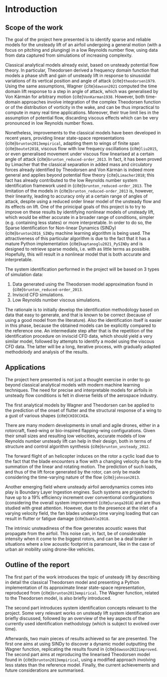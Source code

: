 # Introduction

## Scope of the work

The goal of the project here presented is to identify sparse and reliable models for the unsteady lift of an airfoil undergoing a general motion (with a focus on pitching and plunging) in a low Reynolds number flow, using data from data captured from simulations of increasing complexity. 

Classical analytical models already exist, based on unsteady potential flow theory. In particular, Theodorsen derived a frequency domain function that models a phase shift and gain of unsteady lift in response to sinusoidal variations of its vertical position and angle of attack {cite}`theodorsen1979`. Using the same assumptions, Wagner {cite}`dawson2021` computed the time domain lift response to a step in angle of attack, which was generalised by Von Kármán for arbitrary motion {cite}`VonKarman1938`. However, both time-domain approaches involve integration of the complex Theodorsen function or of the distribution of vorticity in the wake, and can be thus impractical to compute in many real time applications. Moreover, their true limit lies in the assumption of potential flow, discarding viscous effects which can be very pronounced in low Reynolds number flows. 

Nonetheless, improvements to the classical models have been developed in recent years, providing linear state-space representations {cite}`brunton2013empirical`, adapting them to wings of finite span {cite}`boutet2018`, viscous flow with low frequecy oscillations {cite}`liu2015`, or even generalised movement under viscous flow linearised at a certain angle of attack {cite}`brunton_reduced-order_2013`. In fact, it has been proved by Limacher that the classical separation in added mass and circulatory forces already identified by Theodorsen and Von Kármán is indeed more general and applies beyond potential flow theory {cite}`Limacher2018`; this fact has already contributed to the low Reynolds number system identification framework used in {cite}`brunton_reduced-order_2013`. The limitation of the models in {cite}`brunton_reduced-order_2013` is, however, their linearity, leading to accuracy only at a certain range of angles of attack, despite using a reduced order linear model of the unsteady flow and its effects on lift. One of the prinicipal goals of this project is to try to improve on these results by identifying nonlinear models of unsteady lift, which would be either accurate in a broader range of conditions, simpler (e.g. containing less states) or more interpretable. In order to do so, the Sparse Identification for Non-linear Dynamics (SINDy) {cite}`brunton2016_SINDy` machine learning algorithm is being used. The attractiveness of this particular algorithm is due to the fact that it has a mature Python implementation {cite}`kaptanoglu2021_PySINDy` and is designed to retrieve sparse models, i.e. with as little terms as possible. Hopefully, this will result in a nonlinear model that is both accurate and interpretable.

The system identification performed in the project will be based on 3 types of simulation data:

1. Data generated using the Theodorsen model approximation found in {cite}`brunton_reduced-order_2013`.
2. Inviscid CFD simulations.
3. Low Reynolds number viscous simulations.

The rationale is to initially develop the identification methodology based on data that easy to generate, and that is known to be correct (because of using a good model from the literature). Also the identification itself is easier in this phase, because the obtained models can be explicitly compared to the reference one. An intermediate step after that is the repetition of the identification procedure on inviscid CFD data, which should yield a very similar model, followed by attempts to identify a model using the viscous CFD data. The latter will be a long, iterative process, with gradually adapted methodolody and analysis of the results.

## Applications

The project here presented is not just a thought exercise in order to go beyond classical analytical models with modern machine learning techniques. The need for precise and interpretable models for airfoils in unsteady flow conditions is felt in diverse fields of the aerospace industry.

The first analytical models by Wagner and Theodorsen can be applied to the prediction of the onset of flutter and the structural response of a wing to a gust of various shapes {cite}`CHIOCCHIA`.

There are many modern developments in small and agile drones, either in a rotorcraft, fixed-wing or bio-inspired flapping-wing configurations. Given their small sizes and resulting low velocities, accurate models of low Reynolds number unsteady lift can help in their design, both in terms of structure and control algorithm synthesis {cite}`brunton_unsteady_2012`.

The forward flight of an helicopter induces on the rotor a cyclic load due to the fact that the blade encounters a flow with a changing velocity due to the summation of the linear and rotating motion. The prediction of such loads, and thus of the lift force generated by the rotor, can only be made considering the time-varying nature of the flow {cite}`johnson2013`. 

Another emerging field where unsteady airfoil aerodynamics comes into play is Boundary Layer Ingestion engines. Such systems are projected to have up to a 19\% efficiency increment over conventional configurations (considering the overall system improvement {cite}`uranga2018`) and are thus studied with great attention. However, due to the presence at the inlet of a varying velocity field, the fan blades undergo time varying loading that can result in flutter or fatigue damage {cite}`bakhle2018`.

The intrinsic unsteadiness of the flow generates acoustic waves that propagate from the airfoil. This noise can, in fact, be of considerable intensity when it come to the biggest rotors, and can be a deal braker in situations where a low acoustic footprint is paramount, like in the case of urban air mobility using drone-like vehicles. 

## Outline of the report

The first part of the work introduces the topic of unsteady lift by describing in detail the classical Theodorsen model and presenting a Python implementation of its approximate linear state-space representation, reproduced from {cite}`brunton2013empirical`. The Wagner function, related to the Theodorsen model, is also briefly introduced.

The second part introduces system identification concepts relevant to the project. Some very relevant works on unsteady lift system identification are briefly discussed, followed by an overview of the key aspects of the currently used identification methodology (which is subject to evolved over time).

Afterwards, two main pieces of results achieved so far are presented. The first one aims at using SINDy to discover a dynamic model outputting the Wagner function, replicating the results found in {cite}`dawson2022improved`. The second part aims at reproducing the linearised Theodorsen model found in {cite}`brunton2013empirical`, using a modified approach involving less states than the reference model. Finally, the current achievements and future considerations are summarised.